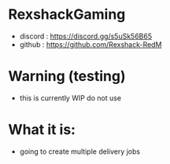 # RexshackGaming
- discord : https://discord.gg/s5uSk56B65
- github : https://github.com/Rexshack-RedM

# Warning (testing)
- this is currently WIP do not use

# What it is:
- going to create multiple delivery jobs